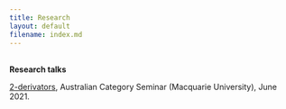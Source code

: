 ```yaml
---
title: Research
layout: default
filename: index.md
--- 
```


<br> <b>Research talks</b>
<p><a href="http://web.science.mq.edu.au/groups/coact/seminar/cgi-bin/abstract.cgi?talkid=1669">2-derivators</a>, Australian Category Seminar (Macquarie University), June 2021.
